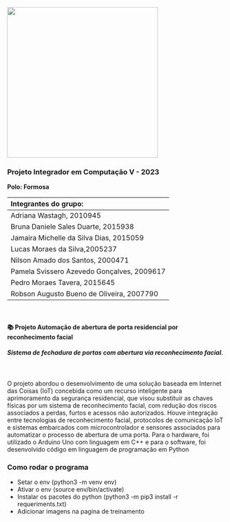 <img src="https://user-images.githubusercontent.com/50468352/141820811-412e9364-7f5c-4889-826a-fcba23b92e23.png" width="350" />
<h3>Projeto Integrador em Computação V - 2023</h3>

**Polo: Formosa** </br>


| Integrantes do grupo:                 |
| :------------------------------------ |
|Adriana Wastagh, 2010945|
|Bruna Daniele Sales Duarte, 2015938|
|Jamaira Michelle da Silva Dias, 2015059|
|Lucas Moraes da Silva,2005237|
|Nilson Amado dos Santos, 2000471|
|Pamela Svissero Azevedo Gonçalves, 2009617|
|Pedro Moraes Tavera, 2015645|
|Robson Augusto Bueno de Oliveira, 2007790|

</br>

<h4> 📚 Projeto Automação de abertura de porta residencial por reconhecimento facial </h4>
<h5>Sistema de fechadura de portas com abertura via reconhecimento facial.</h5>

<br/>

<p>O projeto abordou o desenvolvimento de uma solução baseada em Internet das Coisas (IoT) concebida como um recurso inteligente para aprimoramento da segurança residencial, que visou substituir as chaves físicas por um sistema de reconhecimento facial, com redução dos riscos associados a perdas, furtos e acessos não autorizados. Houve integração entre tecnologias de reconhecimento facial, protocolos de comunicação IoT e sistemas embarcados com microcontrolador e sensores associados para automatizar o processo de abertura de uma porta. Para o hardware, foi utilizado o Arduino Uno com linguagem em C++ e para o software, foi desenvolvido código em linguagem de programação em Python </p>

<h3>Como rodar o programa</h3>

- Setar o env (python3 -m venv env)
- Ativar o env (source env/bin/activate)
- Instalar os pacotes do python (python3 -m pip3 install -r requeriments.txt)
- Adicionar imagens na pagina de treinamento
